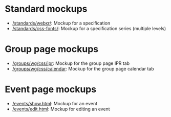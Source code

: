 # Standard mockups

* [/standards/webxr/](https://w3c.github.io/redesign-mockups/standards/webxr/): Mockup for a specification
* [/standards/css-fonts/](https://w3c.github.io/redesign-mockups/standards/css-fonts/): Mockup for a specification series (multiple levels)

# Group page mockups

* [/groups/wg/css/ipr](https://w3c.github.io/redesign-mockups/groups/wg/css/ipr/): Mockup for the group page IPR tab
* [/groups/wg/css/calendar](https://w3c.github.io/redesign-mockups/groups/wg/css/calendar/): Mockup for the group page calendar tab

# Event page mockups

* [/events/show.html](https://w3c.github.io/redesign-mockups/events/show.html): Mockup for an event
* [/events/edit.html](https://w3c.github.io/redesign-mockups/events/edit.html): Mockup for editing an event